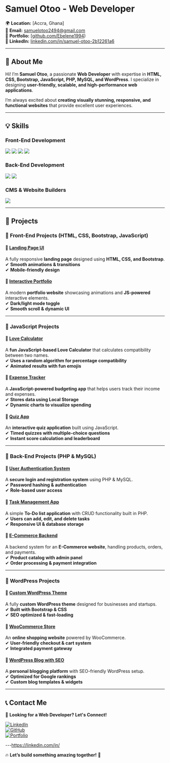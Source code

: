 
# **Samuel Otoo - Web Developer**  
🌍 **Location:** [Accra, Ghana]  
📧 **Email:** [samuelotoo2494@gmail.com](mailto:your.samuelotoo2494@gmail.com)  
🔗 **Portfolio:** [[github.com/Ebelene1994](https://github.com/Ebelene1994))    
🔗 **LinkedIn:** [linkedin.com/in/samuel-otoo-2b12261a6](https://linkedin.com/in/samuel-otoo-2b12261a6)  

---

## 🚀 **About Me**  
Hi! I’m **Samuel Otoo**, a passionate **Web Developer** with expertise in **HTML, CSS, Bootstrap, JavaScript, PHP, MySQL, and WordPress**. I specialize in designing **user-friendly, scalable, and high-performance web applications**.  

I’m always excited about **creating visually stunning, responsive, and functional websites** that provide excellent user experiences.  

---

## **💡 Skills**  

### **Front-End Development**  
<div>
    <img src="https://img.shields.io/badge/-HTML5-E34F26?&style=for-the-badge&logo=html5&logoColor=white" />
    <img src="https://img.shields.io/badge/-CSS3-1572B6?&style=for-the-badge&logo=css3&logoColor=white" />
    <img src="https://img.shields.io/badge/-Bootstrap-7952B3?&style=for-the-badge&logo=bootstrap&logoColor=white" />
    <img src="https://img.shields.io/badge/-JavaScript-F7DF1E?&style=for-the-badge&logo=javascript&logoColor=black" />
</div>

### **Back-End Development**  
<div>
    <img src="https://img.shields.io/badge/-PHP-777BB4?&style=for-the-badge&logo=php&logoColor=white" />
    <img src="https://img.shields.io/badge/-MySQL-4479A1?&style=for-the-badge&logo=mysql&logoColor=white" />
</div>

### **CMS & Website Builders**  
<div>
    <img src="https://img.shields.io/badge/-WordPress-21759B?&style=for-the-badge&logo=wordpress&logoColor=white" />
</div>

---

## **📂 Projects**  

### 🔹 **Front-End Projects (HTML, CSS, Bootstrap, JavaScript)**  

#### 📌 [Landing Page UI](https://yourlandingpage.com)  
A fully responsive **landing page** designed using **HTML, CSS, and Bootstrap**.  
✔ **Smooth animations & transitions**  
✔ **Mobile-friendly design**  

#### 📌 [Interactive Portfolio](https://yourportfolio.com)  
A modern **portfolio website** showcasing animations and **JS-powered** interactive elements.  
✔ **Dark/light mode toggle**  
✔ **Smooth scroll & dynamic UI**  

---

### 🔹 **JavaScript Projects**  

#### 📌 [Love Calculator](https://yourlovecalculator.com)  
A **fun JavaScript-based Love Calculator** that calculates compatibility between two names.  
✔ **Uses a random algorithm for percentage compatibility**  
✔ **Animated results with fun emojis**  

#### 📌 [Expense Tracker](https://yourexpensetracker.com)  
A **JavaScript-powered budgeting app** that helps users track their income and expenses.  
✔ **Stores data using Local Storage**  
✔ **Dynamic charts to visualize spending**  

#### 📌 [Quiz App](https://yourquizapp.com)  
An **interactive quiz application** built using JavaScript.  
✔ **Timed quizzes with multiple-choice questions**  
✔ **Instant score calculation and leaderboard**  

---

### 🔹 **Back-End Projects (PHP & MySQL)**  

#### 📌 [User Authentication System](https://yourauthsystem.com)  
A **secure login and registration system** using PHP & MySQL.  
✔ **Password hashing & authentication**  
✔ **Role-based user access**  

#### 📌 [Task Management App](https://yourtaskmanager.com)  
A simple **To-Do list application** with CRUD functionality built in PHP.  
✔ **Users can add, edit, and delete tasks**  
✔ **Responsive UI & database storage**  

#### 📌 [E-Commerce Backend](https://yourecommercebackend.com)  
A backend system for an **E-Commerce website**, handling products, orders, and payments.  
✔ **Product catalog with admin panel**  
✔ **Order processing & payment integration**  

---

### 🔹 **WordPress Projects**  

#### 📌 [Custom WordPress Theme](https://yourcustomtheme.com)  
A fully **custom WordPress theme** designed for businesses and startups.  
✔ **Built with Bootstrap & CSS**  
✔ **SEO optimized & fast-loading**  

#### 📌 [WooCommerce Store](https://yourwoocommerce.com)  
An **online shopping website** powered by WooCommerce.  
✔ **User-friendly checkout & cart system**  
✔ **Integrated payment gateway**  

#### 📌 [WordPress Blog with SEO](https://yourwpblog.com)  
A **personal blogging platform** with SEO-friendly WordPress setup.  
✔ **Optimized for Google rankings**  
✔ **Custom blog templates & widgets**  

---

## **📞 Contact Me**  

💼 **Looking for a Web Developer? Let's Connect!**  

[![LinkedIn](https://img.shields.io/badge/-LinkedIn-0077B5?&style=for-the-badge&logo=linkedin&logoColor=white)](https://linkedin.com/in/samuel-otoo-2b12261a6)  
[![GitHub](https://img.shields.io/badge/-GitHub-181717?&style=for-the-badge&logo=github&logoColor=white)](https://github.com/Ebelene1994)  
[![Portfolio](https://img.shields.io/badge/-Portfolio-000?&style=for-the-badge&logo=firefox&logoColor=white)]([https://yourportfolio.com](https://github.com/Ebelene199))  

---https://linkedin.com/in/

🔥 **Let’s build something amazing together!** 🚀  

